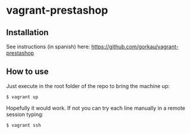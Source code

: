 # vagrant-prestashop

## Installation

See instructions (in spanish) here: https://github.com/gorkau/vagrant-prestashop

## How to use
Just execute in the root folder of the repo to bring the machine up:

    $ vagrant up

Hopefully it would work. If not you can try each line manually in a remote session typing:

    $ vagrant ssh
